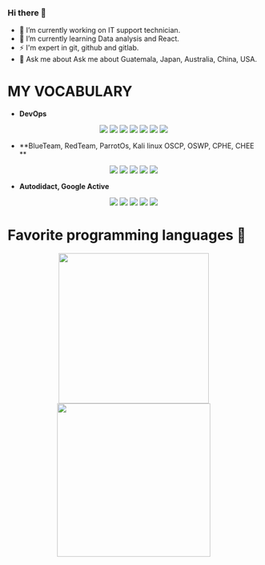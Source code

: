 ### Hi there 👋

<!--
**3liezerSong/3liezerSong** is a ✨ _special_ ✨ repository because its `README.md` (this file) appears on your GitHub profile.

Here are some ideas to get you started:
-->

- 🔭 I’m currently working on IT support technician.
- 🌱 I’m currently learning Data analysis and React.
- ⚡ I'm expert in git, github and gitlab.
- 💬 Ask me about Ask me about Guatemala, Japan, Australia, China, USA.

<!-- 👯 I’m looking to collaborate on ... -->
<!-- 🤔 I’m looking for help with ... -->

<!-- 📫 How to reach me: ... -->
<!-- 😄 Pronouns: ... -->

# **MY VOCABULARY**
- **DevOps**

<div>
  <p align="center">
   <img src="https://img.shields.io/badge/Google_Cloud-4285F4?style=for-the-badge&logo=google-cloud&logoColor=whit"/>
   <img src="https://img.shields.io/badge/kubernetes-326ce5.svg?&style=for-the-badge&logo=kubernetes&logoColor=white"/>
   <img src="https://img.shields.io/badge/Google%20Analytics-E37400?style=for-the-badge&logo=google%20analytics&logoColor=white"/>
   <img src="https://img.shields.io/badge/Wordpress-21759B?style=for-the-badge&logo=wordpress&logoColor=white"/>
   <img src="https://img.shields.io/badge/GIT-E44C30?style=for-the-badge&logo=git&logoColor=white"/>
   <img src="https://img.shields.io/badge/powershell-5391FE?style=for-the-badge&logo=powershell&logoColor=white"/>
   <img src="https://img.shields.io/badge/Overleaf-47A141?style=for-the-badge&logo=Overleaf&logoColor=white"/>
  </p>
</div>

- **BlueTeam, RedTeam, ParrotOs, Kali linux  OSCP, OSWP, CPHE, CHEE ** 

<div>
  <p align="center">
   <img src="https://img.shields.io/badge/Ubuntu-E95420?style=for-the-badge&logo=ubuntu&logoColor=white"/>
   <img src="https://img.shields.io/badge/Arch_Linux-1793D1?style=for-the-badge&logo=arch-linux&logoColor=white"/>
   <img src="https://img.shields.io/badge/Windows-0078D6?style=for-the-badge&logo=windows&logoColor=white"/>
   <img src="https://img.shields.io/badge/Debian-A81D33?style=for-the-badge&logo=debian&logoColor=white"/>
   <img src="https://img.shields.io/badge/Kali_Linux-557C94?style=for-the-badge&logo=kali-linux&logoColor=white"/> 
  </p>
</div>

- **Autodidact, Google Active**

<div>
  <p align="center">
   <img src="https://img.shields.io/badge/Coursera-0056D2?style=for-the-badge&logo=Coursera&logoColor=white"/>
   <img src="https://img.shields.io/badge/Edx-193A3E?style=for-the-badge&logo=edx&logoColor=white"/>
   <img src="https://img.shields.io/badge/Udemy-EC5252?style=for-the-badge&logo=Udemy&logoColor=white"/>
   <img src="https://img.shields.io/badge/Khan%20Academy-14BF96?style=for-the-badge&logo=Khan%20Academy&logoColor=white"/>
   <img src="https://img.shields.io/badge/YouTube-FF0000?style=for-the-badge&logo=youtube&logoColor=white"/>
  </p>
</div>
  

# **Favorite programming languages** 🚀 
<div>
  <p align="center">
    <img width="300" src="https://media0.giphy.com/media/coxQHKASG60HrHtvkt/giphy.gif?cid=790b7611ddded6514a630ea02a889f55ef9c3bb794c06daf&rid=giphy.gif&ct=g">
    <img width="306" src="https://www.aceinfoway.com/blog/wp-content/uploads/2020/12/migration-from-angularjs-to-angular.gif">
  </p>
</div>


  
